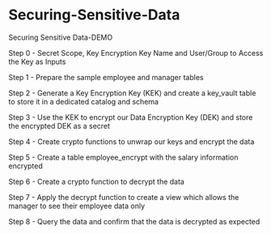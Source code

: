 # Securing-Sensitive-Data
Securing Sensitive Data-DEMO

Step 0 - Secret Scope, Key Encryption Key Name and User/Group to Access the Key as Inputs

Step 1 - Prepare the sample employee and manager tables

Step 2 - Generate a Key Encryption Key (KEK) and create a key_vault table to store it in a dedicated catalog and schema

Step 3 - Use the KEK to encrypt our Data Encryption Key (DEK) and store the encrypted DEK as a secret 

Step 4 - Create crypto functions to unwrap our keys and encrypt the data

Step 5 - Create a table employee_encrypt with the salary information encrypted

Step 6 - Create a crypto function to decrypt the data

Step 7 - Apply the decrypt function to create a view which allows the manager to see their employee data only

Step 8 - Query the data and confirm that the data is decrypted as expected
